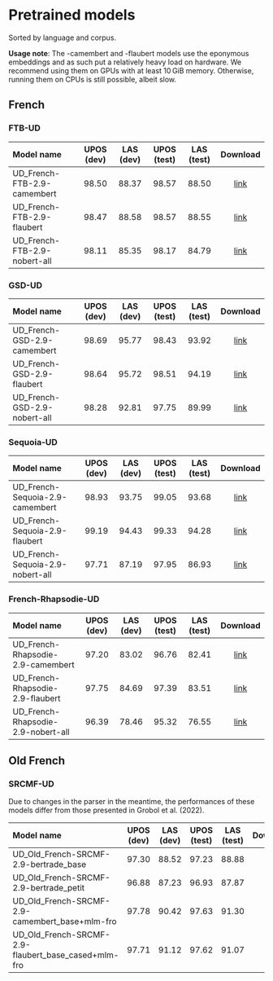 # Pretrained models

Sorted by language and corpus.

**Usage note**: The -camembert and -flaubert models use the eponymous embeddings and as such put a
relatively heavy load on hardware. We recommend using them on GPUs with at least 10 GiB memory. Otherwise,
running them on CPUs is still possible, albeit slow.

## French

### FTB-UD

| Model name                   | UPOS (dev) | LAS (dev) | UPOS (test) | LAS (test) |             Download             |
| :--------------------------- | :--------: | :-------: | :---------: | :--------: | :------------------------------: |
| UD_French-FTB-2.9-camembert  |   98.50    |   88.37   |    98.57    |   88.50    | [link][UD_French-FTB-camembert]  |
| UD_French-FTB-2.9-flaubert   |   98.47    |   88.58   |    98.57    |   88.55    |  [link][UD_French-FTB-flaubert]  |
| UD_French-FTB-2.9-nobert-all |   98.11    |   85.35   |    98.17    |   84.79    | [link][UD_French-FTB-nobert-all] |

[UD_French-FTB-camembert]:
    https://zenodo.org/record/6525682/files/UD_French-FTB-camembert.tar.xz?download=1
[UD_French-FTB-flaubert]:
    https://zenodo.org/record/6525682/files/UD_French-FTB-flaubert.tar.xz?download=1
[UD_French-FTB-nobert-all]:
    https://zenodo.org/record/6525682/files/UD_French-FTB-nobert-all.tar.xz?download=1


### GSD-UD

| Model name                   | UPOS (dev) | LAS (dev) | UPOS (test) | LAS (test) |             Download             |
| :--------------------------- | :--------: | :-------: | :---------: | :--------: | :------------------------------: |
| UD_French-GSD-2.9-camembert  |   98.69    |   95.77   |    98.43    |   93.92    | [link][UD_French-GSD-camembert]  |
| UD_French-GSD-2.9-flaubert   |   98.64    |   95.72   |    98.51    |   94.19    |  [link][UD_French-GSD-flaubert]  |
| UD_French-GSD-2.9-nobert-all |   98.28    |   92.81   |    97.75    |   89.99    | [link][UD_French-GSD-nobert-all] |

[UD_French-GSD-camembert]:
    https://zenodo.org/record/6525682/files/UD_French-GSD-camembert.tar.xz?download=1
[UD_French-GSD-flaubert]:
    https://zenodo.org/record/6525682/files/UD_French-GSD-flaubert.tar.xz?download=1
[UD_French-GSD-nobert-all]:
    https://zenodo.org/record/6525682/files/UD_French-GSD-nobert-all.tar.xz?download=1

### Sequoia-UD

| Model name                       | UPOS (dev) | LAS (dev) | UPOS (test) | LAS (test) |               Download               |
| :------------------------------- | :--------: | :-------: | :---------: | :--------: | :----------------------------------: |
| UD_French-Sequoia-2.9-camembert  |   98.93    |   93.75   |    99.05    |   93.68    | [link][UD_French-Sequoia-camembert]  |
| UD_French-Sequoia-2.9-flaubert   |   99.19    |   94.43   |    99.33    |   94.28    |  [link][UD_French-Sequoia-flaubert]  |
| UD_French-Sequoia-2.9-nobert-all |   97.71    |   87.19   |    97.95    |   86.93    | [link][UD_French-Sequoia-nobert-all] |

[UD_French-Sequoia-camembert]:
    https://zenodo.org/record/6525682/files/UD_French-Sequoia-camembert.tar.xz?download=1
[UD_French-Sequoia-flaubert]:
    https://zenodo.org/record/6525682/files/UD_French-Sequoia-flaubert.tar.xz?download=1
[UD_French-Sequoia-nobert-all]:
    https://zenodo.org/record/6525682/files/UD_French-Sequoia-nobert-all.tar.xz?download=1

### French-Rhapsodie-UD

| Model name                         | UPOS (dev) | LAS (dev) | UPOS (test) | LAS (test) |                Download                |
| :--------------------------------- | :--------: | :-------: | :---------: | :--------: | :------------------------------------: |
| UD_French-Rhapsodie-2.9-camembert  |   97.20    |   83.02   |    96.76    |   82.41    | [link][UD_French-Rhapsodie-camembert]  |
| UD_French-Rhapsodie-2.9-flaubert   |   97.75    |   84.69   |    97.39    |   83.51    |  [link][UD_French-Rhapsodie-flaubert]  |
| UD_French-Rhapsodie-2.9-nobert-all |   96.39    |   78.46   |    95.32    |   76.55    | [link][UD_French-Rhapsodie-nobert-all] |

[UD_French-Rhapsodie-camembert]:
    https://zenodo.org/record/6525682/files/UD_French-Rhapsodie-camembert.tar.xz?download=1
[UD_French-Rhapsodie-flaubert]:
    https://zenodo.org/record/6525682/files/UD_French-Rhapsodie-flaubert.tar.xz?download=1
[UD_French-Rhapsodie-nobert-all]:
    https://zenodo.org/record/6525682/files/UD_French-Rhapsodie-nobert-all.tar.xz?download=1

## Old French

### SRCMF-UD

Due to changes in the parser in the meantime, the performances of these models differ from those
presented in Grobol et al. (2022).

| Model name                                          | UPOS (dev) | LAS (dev) | UPOS (test) | LAS (test) |                        Download                         |
| :-------------------------------------------------- | :--------: | :-------: | :---------: | :--------: | :-----------------------------------------------------: |
| UD_Old_French-SRCMF-2.9-bertrade_base               |   97.30    |   88.52   |    97.23    |   88.88    |        [link](UD_Old_French-SRCMF-bertrade_base)        |
| UD_Old_French-SRCMF-2.9-bertrade_petit              |   96.88    |   87.23   |    96.93    |   87.87    |       [link](UD_Old_French-SRCMF-bertrade_petit)        |
| UD_Old_French-SRCMF-2.9-camembert_base+mlm-fro      |   97.78    |   90.42   |    97.63    |   91.30    |   [link](UD_Old_French-SRCMF-camembert_base+mlm-fro)    |
| UD_Old_French-SRCMF-2.9-flaubert_base_cased+mlm-fro |   97.71    |   91.12   |    97.62    |   91.07    | [link](UD_Old_French-SRCMF-flaubert_base_cased+mlm-fro) |

[UD_Old_French-SRCMF-bertrade_base]:
    https://zenodo.org/record/6542539/files/UD_Old_French-SRCMF-2.9-bertrade_base.tar.xz?download=1
[UD_Old_French-SRCMF-bertrade_petit]:
    https://zenodo.org/record/6542539/files/UD_Old_French-SRCMF-2.9-bertrade_petit.tar.xz?download=1
[UD_Old_French-SRCMF-camembert_base+mlm-fro]:
    https://zenodo.org/record/6542539/files/UD_Old_French-SRCMF-2.9-camembert_base%2Bmlm-fro.tar.xz?download=1
[UD_Old_French-SRCMF-flaubert_base_cased+mlm-fro]:
    https://zenodo.org/record/6542539/files/UD_Old_French-SRCMF-2.9-flaubert_base_cased%2Bmlm-fro.tar.xz?download=1
